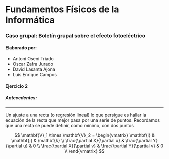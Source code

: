 # Fundamentos Físicos de la Informática

### Caso grupal: Boletín grupal sobre el efecto fotoeléctrico

#### Elaborado por:

- Antoni Oseni Triado
- Oscar Zafra Jurado
- David Lasanta Ajona
- Luis Enrique Campos



#### Ejercicio 2

##### Antecedentes:

------

Un ajuste a una recta (o regresión lineal) lo que persigue es hallar la ecuación de la recta que mejor pasa por una serie de puntos. Recordamos que una recta se puede definir, como mínimo, con dos puntos 


$$
\mathbf{V}_1 \times \mathbf{V}_2 =  \begin{vmatrix}
\mathbf{i} & \mathbf{j} & \mathbf{k} \\
\frac{\partial X}{\partial u} &  \frac{\partial Y}{\partial u} & 0 \\
\frac{\partial X}{\partial v} &  \frac{\partial Y}{\partial v} & 0 \\
\end{vmatrix}
$$







